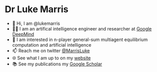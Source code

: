 # Dr Luke Marris

- 👋 Hi, I am @lukemarris
- 👨‍💻 I am an artifical intelligence engineer and researcher at [Google DeepMind](https://www.deepmind.com/)
- 👀 I am interested in n-player general-sum multiagent equilibrium computation and artificial intelligence
- 📫 Reach me on twitter [@MarrisLuke](https://twitter.com/MarrisLuke)
- 🌐 See what I am up to on my [website](https://www.lukemarris.info/)
- 📚 See my publications my [Google Scholar](engineer)

<!---
lukemarris/lukemarris is a ✨ special ✨ repository because its `README.md` (this file) appears on your GitHub profile.
You can click the Preview link to take a look at your changes.
--->
